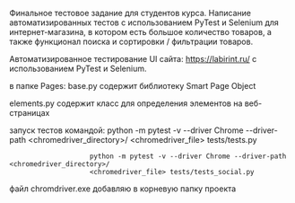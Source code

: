Финальное тестовое задание для студентов курса. Написание автоматизированных тестов с использованием PyTest и Selenium для интернет-магазина, 
в котором есть большое количество товаров, а также функционал поиска и сортировки / фильтрации товаров.

Автоматизированное тестирование UI сайта: https://labirint.ru/ с использованием PyTest и Selenium.

в папке Pages: base.py содержит библиотеку Smart Page Object

elements.py содержит класс для определения элементов на веб-страницах

запуск тестов командой: python -m pytest -v --driver Chrome --driver-path <chromedriver_directory>/
                        <chromedriver_file> tests/tests.py 
                        
                        python -m pytest -v --driver Chrome --driver-path <chromedriver_directory>/
                        <chromedriver_file> tests/tests_social.py
                        
файл chromdriver.exe добавляю в корневую папку проекта
